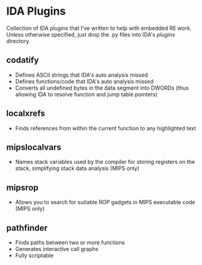 IDA Plugins
===

Collection of IDA plugins that I've written to help with embedded RE work.
Unless otherwise specified, just drop the .py files into IDA's *plugins* directory.

codatify
--------

  * Defines ASCII strings that IDA's auto analysis missed
  * Defines functions/code that IDA's auto analysis missed
  * Converts all undefined bytes in the data segment into DWORDs (thus allowing IDA to resolve function and jump table pointers)

localxrefs
----------

  * Finds references from within the current function to any highlighted text

mipslocalvars
-------------

  * Names stack variables used by the compiler for storing registers on the stack, simplifying stack data analysis (MIPS only)

mipsrop
-------

  * Allows you to search for suitable ROP gadgets in MIPS executable code (MIPS only)

pathfinder
----------

  * Finds paths between two or more functions
  * Generates interactive call graphs
  * Fully scriptable
